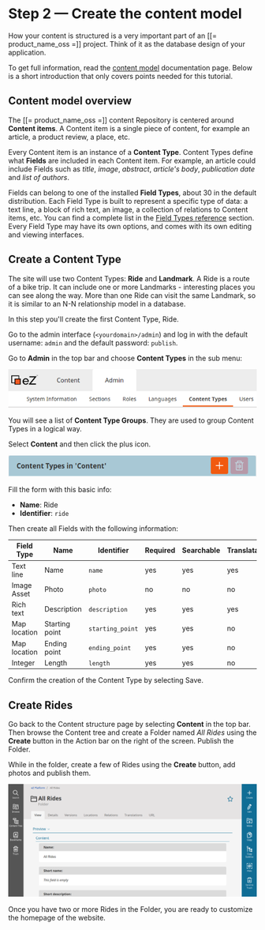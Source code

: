 # Step 2 — Create the content model

How your content is structured is a very important part of an [[= product_name_oss =]] project. Think of it as the database design of your application.

To get full information, read the [content model](../../guide/content_model.md) documentation page.
Below is a short introduction that only covers points needed for this tutorial.

## Content model overview

The [[= product_name_oss =]] content Repository is centered around **Content items**. A Content item is a single piece of content, for example an article, a product review, a place, etc.

Every Content item is an instance of a **Content Type**. Content Types define what **Fields** are included in each Content item.
For example, an article could include Fields such as *title*, *image*, *abstract*, *article's body*, *publication date* and *list of authors*.

Fields can belong to one of the installed **Field Types**, about 30 in the default distribution.
Each Field Type is built to represent a specific type of data: a text line, a block of rich text, an image, a collection of relations to Content items, etc.
You can find a complete list in the [Field Types reference](../../api/field_type_reference.md) section.
Every Field Type may have its own options, and comes with its own editing and viewing interfaces.

## Create a Content Type

The site will use two Content Types: **Ride** and **Landmark**.
A Ride is a route of a bike trip. It can include one or more Landmarks - interesting places you can see along the way.
More than one Ride can visit the same Landmark, so it is similar to an N-N relationship model in a database.

In this step you'll create the first Content Type, Ride.

Go to the admin interface (`<yourdomain>/admin`) and log in with the default username: `admin` and the default password: `publish`. 

Go to **Admin** in the top bar and choose **Content Types** in the sub menu:

![Navigation hub](img/bike_tutorial_nav_hub.png)

You will see a list of **Content Type Groups**. They are used to group Content Types in a logical way.

Select **Content** and then click the plus icon. 

![Create a content type button](img/bike_tutorial_create_content_type.png)

Fill the form with this basic info: 

- **Name**: Ride
- **Identifier**: `ride`

Then create all Fields with the following information: 

| Field Type   | Name             | Identifier       |  Required | Searchable | Translatable |
| ------------ | ---------------- | ---------------- | --------- | ---------- | ------------ |
| Text line    | Name             | `name`           | yes       | yes        | yes          |
| Image Asset  | Photo            | `photo`          | no        | no         | no           |
| Rich text    | Description      | `description`    | yes       | yes        | yes          |
| Map location | Starting point   | `starting_point` | yes       | yes        | no           |
| Map location | Ending point     | `ending_point`   | yes       | yes        | no           |
| Integer      | Length           | `length`         | yes       | yes        | no           |

Confirm the creation of the Content Type by selecting Save.

## Create Rides

Go back to the Content structure page by selecting **Content** in the top bar. 
Then browse the Content tree and create a Folder named *All Rides* using the **Create** button in the Action bar on the right of the screen. 
Publish the Folder.

While in the folder, create a few of Rides using the **Create** button, add photos and publish them.

![Ready for Step 3](img/bike_tutorial_all_rides_admin.png)

Once you have two or more Rides in the Folder, you are ready to customize the homepage of the website.
